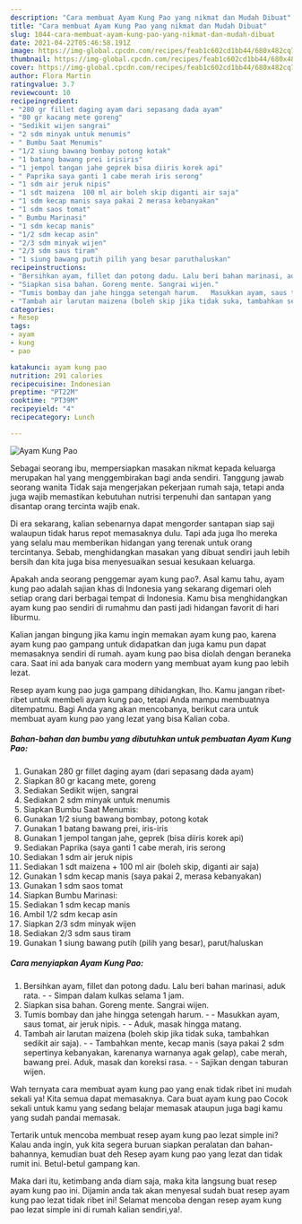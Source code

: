 ```yaml
---
description: "Cara membuat Ayam Kung Pao yang nikmat dan Mudah Dibuat"
title: "Cara membuat Ayam Kung Pao yang nikmat dan Mudah Dibuat"
slug: 1044-cara-membuat-ayam-kung-pao-yang-nikmat-dan-mudah-dibuat
date: 2021-04-22T05:46:58.191Z
image: https://img-global.cpcdn.com/recipes/feab1c602cd1bb44/680x482cq70/ayam-kung-pao-foto-resep-utama.jpg
thumbnail: https://img-global.cpcdn.com/recipes/feab1c602cd1bb44/680x482cq70/ayam-kung-pao-foto-resep-utama.jpg
cover: https://img-global.cpcdn.com/recipes/feab1c602cd1bb44/680x482cq70/ayam-kung-pao-foto-resep-utama.jpg
author: Flora Martin
ratingvalue: 3.7
reviewcount: 10
recipeingredient:
- "280 gr fillet daging ayam dari sepasang dada ayam"
- "80 gr kacang mete goreng"
- "Sedikit wijen sangrai"
- "2 sdm minyak untuk menumis"
- " Bumbu Saat Menumis"
- "1/2 siung bawang bombay potong kotak"
- "1 batang bawang prei irisiris"
- "1 jempol tangan jahe geprek bisa diiris korek api"
- " Paprika saya ganti 1 cabe merah iris serong"
- "1 sdm air jeruk nipis"
- "1 sdt maizena  100 ml air boleh skip diganti air saja"
- "1 sdm kecap manis saya pakai 2 merasa kebanyakan"
- "1 sdm saos tomat"
- " Bumbu Marinasi"
- "1 sdm kecap manis"
- "1/2 sdm kecap asin"
- "2/3 sdm minyak wijen"
- "2/3 sdm saus tiram"
- "1 siung bawang putih pilih yang besar paruthaluskan"
recipeinstructions:
- "Bersihkan ayam, fillet dan potong dadu. Lalu beri bahan marinasi, aduk rata.   Simpan dalam kulkas selama 1 jam."
- "Siapkan sisa bahan. Goreng mente. Sangrai wijen."
- "Tumis bombay dan jahe hingga setengah harum.   Masukkan ayam, saus tomat, air jeruk nipis.  Aduk, masak hingga matang."
- "Tambah air larutan maizena (boleh skip jika tidak suka, tambahkan sedikit air saja).  Tambahkan mente, kecap manis (saya pakai 2 sdm sepertinya kebanyakan, karenanya warnanya agak gelap), cabe merah, bawang prei. Aduk, masak dan koreksi rasa.   Sajikan dengan taburan wijen."
categories:
- Resep
tags:
- ayam
- kung
- pao

katakunci: ayam kung pao 
nutrition: 291 calories
recipecuisine: Indonesian
preptime: "PT22M"
cooktime: "PT39M"
recipeyield: "4"
recipecategory: Lunch

---
```



![Ayam Kung Pao](https://img-global.cpcdn.com/recipes/feab1c602cd1bb44/680x482cq70/ayam-kung-pao-foto-resep-utama.jpg)

Sebagai seorang ibu, mempersiapkan masakan nikmat kepada keluarga merupakan hal yang menggembirakan bagi anda sendiri. Tanggung jawab seorang  wanita Tidak saja mengerjakan pekerjaan rumah saja, tetapi anda juga wajib memastikan kebutuhan nutrisi terpenuhi dan santapan yang disantap orang tercinta wajib enak.

Di era  sekarang, kalian sebenarnya dapat mengorder santapan siap saji walaupun tidak harus repot memasaknya dulu. Tapi ada juga lho mereka yang selalu mau memberikan hidangan yang terenak untuk orang tercintanya. Sebab, menghidangkan masakan yang dibuat sendiri jauh lebih bersih dan kita juga bisa menyesuaikan sesuai kesukaan keluarga. 



Apakah anda seorang penggemar ayam kung pao?. Asal kamu tahu, ayam kung pao adalah sajian khas di Indonesia yang sekarang digemari oleh setiap orang dari berbagai tempat di Indonesia. Kamu bisa menghidangkan ayam kung pao sendiri di rumahmu dan pasti jadi hidangan favorit di hari liburmu.

Kalian jangan bingung jika kamu ingin memakan ayam kung pao, karena ayam kung pao gampang untuk didapatkan dan juga kamu pun dapat memasaknya sendiri di rumah. ayam kung pao bisa diolah dengan beraneka cara. Saat ini ada banyak cara modern yang membuat ayam kung pao lebih lezat.

Resep ayam kung pao juga gampang dihidangkan, lho. Kamu jangan ribet-ribet untuk membeli ayam kung pao, tetapi Anda mampu membuatnya ditempatmu. Bagi Anda yang akan mencobanya, berikut cara untuk membuat ayam kung pao yang lezat yang bisa Kalian coba.

<!--inarticleads1-->

##### Bahan-bahan dan bumbu yang dibutuhkan untuk pembuatan Ayam Kung Pao:

1. Gunakan 280 gr fillet daging ayam (dari sepasang dada ayam)
1. Siapkan 80 gr kacang mete, goreng
1. Sediakan Sedikit wijen, sangrai
1. Sediakan 2 sdm minyak untuk menumis
1. Siapkan  Bumbu Saat Menumis:
1. Gunakan 1/2 siung bawang bombay, potong kotak
1. Gunakan 1 batang bawang prei, iris-iris
1. Gunakan 1 jempol tangan jahe, geprek (bisa diiris korek api)
1. Sediakan  Paprika (saya ganti 1 cabe merah, iris serong
1. Sediakan 1 sdm air jeruk nipis
1. Sediakan 1 sdt maizena + 100 ml air (boleh skip, diganti air saja)
1. Gunakan 1 sdm kecap manis (saya pakai 2, merasa kebanyakan)
1. Gunakan 1 sdm saos tomat
1. Siapkan  Bumbu Marinasi:
1. Sediakan 1 sdm kecap manis
1. Ambil 1/2 sdm kecap asin
1. Siapkan 2/3 sdm minyak wijen
1. Sediakan 2/3 sdm saus tiram
1. Gunakan 1 siung bawang putih (pilih yang besar), parut/haluskan




<!--inarticleads2-->

##### Cara menyiapkan Ayam Kung Pao:

1. Bersihkan ayam, fillet dan potong dadu. Lalu beri bahan marinasi, aduk rata.  -  - Simpan dalam kulkas selama 1 jam.
1. Siapkan sisa bahan. Goreng mente. Sangrai wijen.
1. Tumis bombay dan jahe hingga setengah harum.  -  - Masukkan ayam, saus tomat, air jeruk nipis. -  - Aduk, masak hingga matang.
1. Tambah air larutan maizena (boleh skip jika tidak suka, tambahkan sedikit air saja). -  - Tambahkan mente, kecap manis (saya pakai 2 sdm sepertinya kebanyakan, karenanya warnanya agak gelap), cabe merah, bawang prei. Aduk, masak dan koreksi rasa.  -  - Sajikan dengan taburan wijen.




Wah ternyata cara membuat ayam kung pao yang enak tidak ribet ini mudah sekali ya! Kita semua dapat memasaknya. Cara buat ayam kung pao Cocok sekali untuk kamu yang sedang belajar memasak ataupun juga bagi kamu yang sudah pandai memasak.

Tertarik untuk mencoba membuat resep ayam kung pao lezat simple ini? Kalau anda ingin, yuk kita segera buruan siapkan peralatan dan bahan-bahannya, kemudian buat deh Resep ayam kung pao yang lezat dan tidak rumit ini. Betul-betul gampang kan. 

Maka dari itu, ketimbang anda diam saja, maka kita langsung buat resep ayam kung pao ini. Dijamin anda tak akan menyesal sudah buat resep ayam kung pao lezat tidak ribet ini! Selamat mencoba dengan resep ayam kung pao lezat simple ini di rumah kalian sendiri,ya!.

